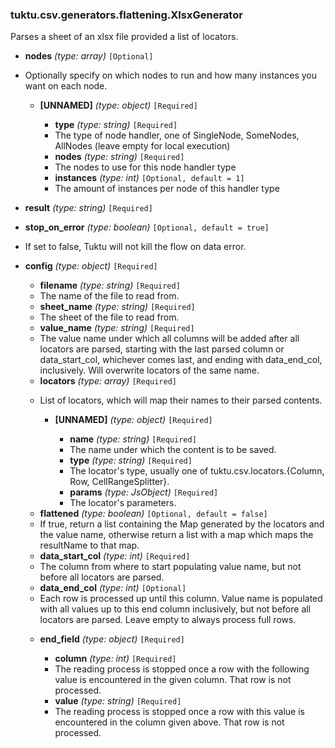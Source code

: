 ### tuktu.csv.generators.flattening.XlsxGenerator
Parses a sheet of an xlsx file provided a list of locators.

  * **nodes** *(type: array)* `[Optional]`
  - Optionally specify on which nodes to run and how many instances you want on each node.

    * **[UNNAMED]** *(type: object)* `[Required]`

      * **type** *(type: string)* `[Required]`
      - The type of node handler, one of SingleNode, SomeNodes, AllNodes (leave empty for local execution)

      * **nodes** *(type: string)* `[Required]`
      - The nodes to use for this node handler type

      * **instances** *(type: int)* `[Optional, default = 1]`
      - The amount of instances per node of this handler type

  * **result** *(type: string)* `[Required]`

  * **stop_on_error** *(type: boolean)* `[Optional, default = true]`
  - If set to false, Tuktu will not kill the flow on data error.

  * **config** *(type: object)* `[Required]`

    * **filename** *(type: string)* `[Required]`
    - The name of the file to read from.

    * **sheet_name** *(type: string)* `[Required]`
    - The sheet of the file to read from.

    * **value_name** *(type: string)* `[Required]`
    - The value name under which all columns will be added after all locators are parsed, starting with the last parsed column or data_start_col, whichever comes last, and ending with data_end_col, inclusively. Will overwrite locators of the same name.

    * **locators** *(type: array)* `[Required]`
    - List of locators, which will map their names to their parsed contents.

      * **[UNNAMED]** *(type: object)* `[Required]`

        * **name** *(type: string)* `[Required]`
        - The name under which the content is to be saved.

        * **type** *(type: string)* `[Required]`
        - The locator's type, usually one of tuktu.csv.locators.{Column, Row, CellRangeSplitter}.

        * **params** *(type: JsObject)* `[Required]`
        - The locator's parameters.

    * **flattened** *(type: boolean)* `[Optional, default = false]`
    - If true, return a list containing the Map generated by the locators and the value name, otherwise return a list with a map which maps the resultName to that map.

    * **data_start_col** *(type: int)* `[Required]`
    - The column from where to start populating value name, but not before all locators are parsed.

    * **data_end_col** *(type: int)* `[Optional]`
    - Each row is processed up until this column. Value name is populated with all values up to this end column inclusively, but not before all locators are parsed. Leave empty to always process full rows.

    * **end_field** *(type: object)* `[Required]`

      * **column** *(type: int)* `[Required]`
      - The reading process is stopped once a row with the following value is encountered in the given column. That row is not processed.

      * **value** *(type: string)* `[Required]`
      - The reading process is stopped once a row with this value is encountered in the column given above. That row is not processed.

